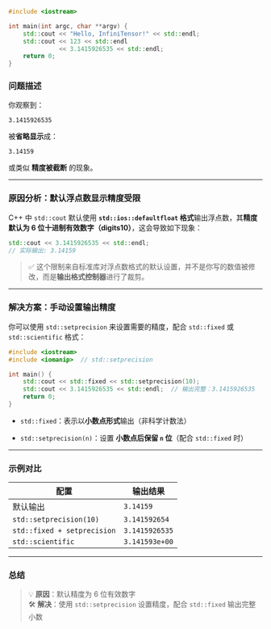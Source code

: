 
```cpp
#include <iostream>

int main(int argc, char **argv) {
    std::cout << "Hello, InfiniTensor!" << std::endl;
    std::cout << 123 << std::endl
              << 3.1415926535 << std::endl;
    return 0;
}
```

### 问题描述

你观察到：

```
3.1415926535
```

被**省略显示**成：

```
3.14159
```

或类似 **精度被截断** 的现象。

---

### 原因分析：默认浮点数显示精度受限

C++ 中 `std::cout` 默认使用 **`std::ios::defaultfloat` 格式**输出浮点数，其**精度默认为 6 位十进制有效数字（digits10）**，这会导致如下现象：

```cpp
std::cout << 3.1415926535 << std::endl;
// 实际输出: 3.14159
```

> ✅ 这个限制来自标准库对浮点数格式的默认设置，并不是你写的数值被修改，而是**输出格式控制器**进行了裁剪。

---

### 解决方案：手动设置输出精度

你可以使用 `std::setprecision` 来设置需要的精度，配合 `std::fixed` 或 `std::scientific` 格式：

```cpp
#include <iostream>
#include <iomanip>  // std::setprecision

int main() {
    std::cout << std::fixed << std::setprecision(10);
    std::cout << 3.1415926535 << std::endl;  // 输出完整：3.1415926535
    return 0;
}
```

-   `std::fixed`：表示以**小数点形式**输出（非科学计数法）
    
-   `std::setprecision(n)`：设置 **小数点后保留 `n` 位**（配合 `std::fixed` 时）
    

---

### 示例对比

| 配置 | 输出结果 |
| --- | --- |
| 默认输出 | `3.14159` |
| `std::setprecision(10)` | `3.141592654` |
| `std::fixed + setprecision` | `3.1415926535` |
| `std::scientific` | `3.141593e+00` |

---

### 总结

> 💡 **原因**：默认精度为 6 位有效数字  
> 🛠 **解决**：使用 `std::setprecision` 设置精度，配合 `std::fixed` 输出完整小数
